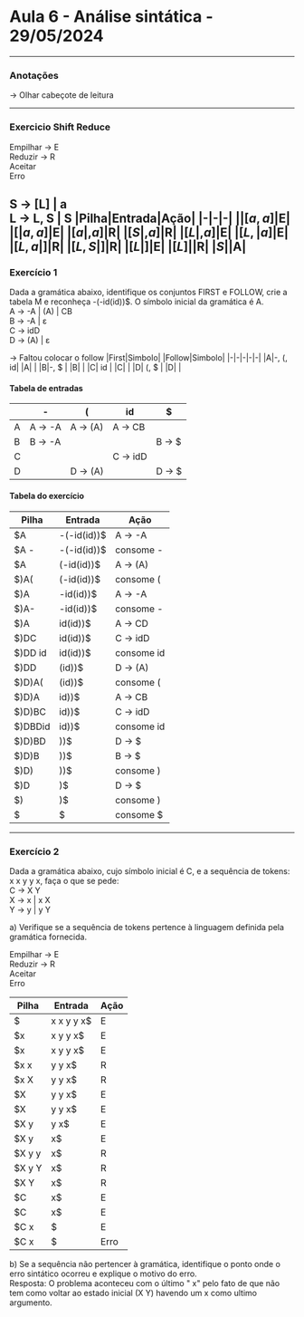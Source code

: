 # Aula 6 - Análise sintática - 29/05/2024
---

### Anotações

-> Olhar cabeçote de leitura

---
### Exercicio Shift Reduce


Empilhar -> E <br>
Reduzir -> R <br>
Aceitar <br>
Erro

S -> [L] | a <br>
L -> L, S | S
|Pilha|Entrada|Ação|
|-|-|-|
|$|[a,a]$|E|
|$[|a,a]$|E|
|$[a|,a]$|R|
|$[S|,a]$|R|
|$[L|,a]$|E|
|$[L,|a]$|E|
|$[L,a|]$|R|
|$[L,S|]$|R|
|$[L|]$|E|
|$[L]|$|R|
|$S|$|A|
---

### Exercício 1

Dada a gramática abaixo, identifique os conjuntos FIRST e FOLLOW, crie a tabela M e reconheça -(-id(id))$. O símbolo inicial da gramática é A. <br>
A → -A | (A) | CB<br>
B → -A | ε<br>
C → idD<br>
D → (A) | ε<br>

-> Faltou colocar o follow
|First|Simbolo| |Follow|Simbolo|
|-|-|-|-|-|
|A|-, (, id| |A| |
|B|-, $ | |B| |
|C| id | |C| |
|D| (, $ | |D| |

#### Tabela de entradas

| |-|(|id|$|
|-|-|-|-|-|
|A|A -> -A| A -> (A)| A -> CB||
|B|B -> -A||| B -> $|
|C|||C -> idD||
|D||D -> (A)||D -> $|

#### Tabela do exercício

|Pilha|Entrada|Ação|
|-|-|-|
|$A|-(-id(id))$|A -> -A|
|$A - |-(-id(id))$| consome -|
|$A |(-id(id))$|A -> (A)|
|$)A(|(-id(id))$| consome (|
|$)A|-id(id))$|A -> -A|
|$)A-|-id(id))$|consome -|
|$)A|id(id))$|A -> CD|
|$)DC|id(id))$| C -> idD|
|$)DD id|id(id))$| consome id|
|$)DD|(id))$|D -> (A)|
|$)D)A(|(id))$|consome (|
|$)D)A|id))$|A -> CB|
|$)D)BC|id))$|C -> idD|
|$)DBDid|id))$|consome id|
|$)D)BD|))$|D -> $|
|$)D)B|))$|B -> $|
|$)D)|))$|consome )|
|$)D|)$| D -> $|
|$)|)$| consome )|
|$|$|consome $|

---

### Exercício 2
Dada a gramática abaixo, cujo símbolo inicial é C, e a sequência de tokens: x x y y x, faça o que se pede: <br>
C → X Y <br>
X → x | x X <br>
Y → y | y Y <br>

a) Verifique se a sequência de tokens pertence à linguagem definida pela gramática fornecida.<br>

Empilhar -> E <br>
Reduzir -> R <br>
Aceitar <br>
Erro

|Pilha|Entrada|Ação|
|-|-|-|
|$|x x y y x$|E|
|$x| x y y x$|E|
|$x |x y y x$|E|
|$x x| y y x$|R|
|$x X| y y x$|R|
|$X| y y x$|E|
|$X |y y x$|E|
|$X y| y x$|E|
|$X y | x$|E|
|$X y y| x$|R|
|$X y Y| x$|R|
|$X Y| x$|R|
|$C| x$|E|
|$C |x$|E|
|$C x|$|E|
|$C x|$|Erro|

b) Se a sequência não pertencer à gramática, identifique o ponto onde o erro sintático ocorreu e explique o motivo do erro. <br>
Resposta: O problema aconteceu com o último " x" pelo fato de que não tem como voltar ao estado inicial (X Y) havendo um x como ultimo argumento.
